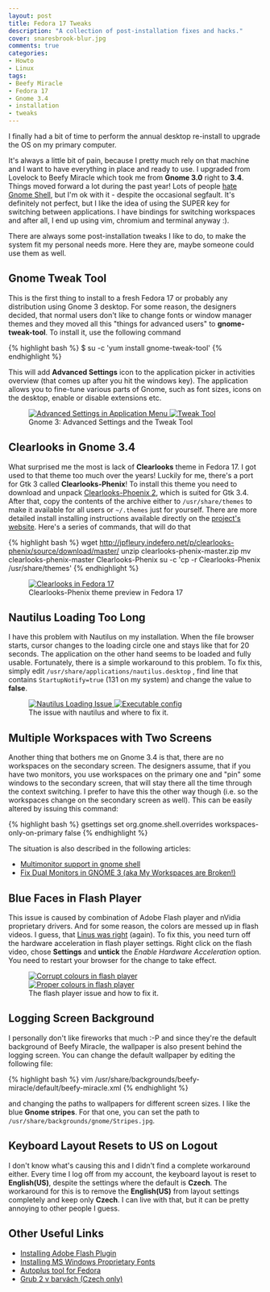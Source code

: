 ```yaml
---
layout: post
title: Fedora 17 Tweaks
description: "A collection of post-installation fixes and hacks."
cover: snaresbrook-blur.jpg
comments: true
categories:
- Howto
- Linux
tags:
- Beefy Miracle
- Fedora 17
- Gnome 3.4
- installation
- tweaks
---
```

I finally had a bit of time to perform the annual desktop re-install to upgrade
the OS on my primary computer.

It's always a little bit of pain, because I pretty much rely on that machine
and I want to have everything in place and ready to use. I upgraded from
Lovelock to Beefy Miracle which took me from **Gnome 3.0** right to **3.4**.
Things moved forward a lot during the past year! Lots of people [hate Gnome
Shell](https://plus.google.com/102150693225130002912/posts/UkoAaLDpF4i "Linus
Torvalds on Gnome 3.4"), but I'm ok with it - despite the occasional segfault.
It's definitely not perfect, but I like the idea of using the SUPER key for
switching between applications. I have bindings for switching workspaces and
after all, I end up using vim, chromium and terminal anyway :).

There are always some post-installation tweaks I like to do, to make the
system fit my personal needs more. Here they are, maybe someone could use them
as well.

## Gnome Tweak Tool

This is the first thing to install to a fresh Fedora 17 or probably any
distribution using Gnome 3 desktop. For some reason, the designers decided,
that normal users don't like to change fonts or window manager themes and they
moved all this "things for advanced users" to **gnome-tweak-tool**. To install
it, use the following command

{% highlight bash %}
$ su -c 'yum install gnome-tweak-tool'
{% endhighlight %}

This will add **Advanced Settings** icon to the application picker in
activities overview (that comes up after you hit the windows key). The
application allows you to fine-tune various parts of Gnome, such as font sizes,
icons on the desktop, enable or disable extensions etc.

<figure class="half">
	<a href="/assets/images/posts/advanced_settings.png">
        <img src="/assets/images/posts/advanced_settings.png"
             alt="Advanced Settings in Application Menu">
    </a>
	<a href="/assets/images/posts/gnome-tweak-tool.png">
        <img src="/assets/images/posts/gnome-tweak-tool.png" alt="Tweak Tool">
    </a>
	<figcaption>
        Gnome 3: Advanced Settings and the Tweak Tool
    </figcaption>
</figure>

## Clearlooks in Gnome 3.4

What surprised me the most is lack of **Clearlooks** theme in Fedora 17. I got
used to that theme too much over the years! Luckily for me, there's a port for
Gtk 3 called **Clearlooks-Phenix**! To install this theme you need to download
and unpack [Clearlooks-Phoenix
2](http://jpfleury.indefero.net/p/clearlooks-phenix/source/download/master/),
which is suited for Gtk 3.4. After that, copy the contents of the archive
either to `/usr/share/themes` to make it available for all users or `~/.themes`
just for yourself. There are more detailed install installing instructions
available directly on the [project's
website](http://www.jpfleury.net/en/software/clearlooks-phenix.php "Clearlooks
Phenix"). Here's a series of commands, that will do that

{% highlight bash %}
wget http://jpfleury.indefero.net/p/clearlooks-phenix/source/download/master/
unzip clearlooks-phenix-master.zip
mv clearlooks-phenix-master Clearlooks-Phenix
su -c 'cp -r Clearlooks-Phenix /usr/share/themes'
{% endhighlight %}

<figure class="full">
	<a href="/assets/images/posts/clearlooks-f17.png">
        <img src="/assets/images/posts/clearlooks-f17.png" alt="Clearlooks in Fedora 17">
    </a>
	<figcaption>
        Clearlooks-Phenix theme preview in Fedora 17
    </figcaption>
</figure>

## Nautilus Loading Too Long

I have this problem with Nautilus on my installation. When the file browser
starts, cursor changes to the loading circle one and stays like that for 20
seconds. The application on the other hand seems to be loaded and fully usable.
Fortunately, there is a simple workaround to this problem. To fix this, simply
edit `/usr/share/applications/nautilus.desktop` , find line that contains
`StartupNotify=true` (131 on my system) and change the value to **false**.

<figure class="half">
	<a href="/assets/images/posts/nautilus-loading.png">
        <img src="/assets/images/posts/nautilus-loading.png"
             alt="Nautilus Loading Issue">
    </a>
	<a href="/assets/images/posts/nautilus-config-vim.png">
        <img src="/assets/images/posts/nautilus-config-vim.png" alt="Executable config">
    </a>
	<figcaption>
        The issue with nautilus and where to fix it.
    </figcaption>
</figure>

## Multiple Workspaces with Two Screens

Another thing that bothers me on Gnome 3.4 is that, there are no workspaces on
the secondary screen. The designers assume, that if you have two monitors, you
use workspaces on the primary one and "pin" some windows to the secondary
screen, that will stay there all the time through the context switching. I
prefer to have this the other way though (i.e. so the workspaces change on the
secondary screen as well). This can be easily altered by issuing this command:

{% highlight bash %}
gsettings set org.gnome.shell.overrides workspaces-only-on-primary false
{% endhighlight %}

The situation is also described in the following articles:

- [Multimonitor support in gnome shell](http://blogs.gnome.org/alexl/2011/03/22/multimonitor-support-in-gnome-shell/ "Multimonitor support in gnome shell")
- [Fix Dual Monitors in GNOME 3 (aka My Workspaces are Broken!)](http://gregcor.com/2011/05/07/fix-dual-monitors-in-gnome-3-aka-my-workspaces-are-broken/ "Fix Dual Monitors in GNOME 3 (aka My Workspaces are Broken!)")

## Blue Faces in Flash Player

This issue is caused by combination of Adobe Flash player and nVidia
proprietary drivers. And for some reason, the colors are messed up in flash
videos. I guess, that [Linus was
right](http://www.youtube.com/watch?v=_36yNWw_07g "Fuck You nVidia") (again).
To fix this, you need turn off the hardware acceleration in flash player
settings. Right click on the flash video, chose **Settings** and **untick** the
_Enable Hardware Acceleration_ option. You need to restart your browser for the
change to take effect.

<figure class="half">
	<a href="/assets/images/posts/bbt-bad.png">
        <img src="/assets/images/posts/bbt-bad.png"
             alt="Corrupt colours in flash player">
    </a>
	<a href="/assets/images/posts/bbt-good.png">
        <img src="/assets/images/posts/bbt-good.png" alt="Proper colours in flash player">
    </a>
	<figcaption>
        The flash player issue and how to fix it.
    </figcaption>
</figure>

## Logging Screen Background

I personally don't like fireworks that much :-P and since they're the default
background of Beefy Miracle, the wallpaper is also present behind the logging
screen. You can change the default wallpaper by editing the following file:

{% highlight bash %}
vim /usr/share/backgrounds/beefy-miracle/default/beefy-miracle.xml
{% endhighlight %}

and changing the paths to wallpapers for different screen sizes. I like the
blue **Gnome stripes**. For that one, you can set the path to 
`/usr/share/backgrounds/gnome/Stripes.jpg`.

## Keyboard Layout Resets to US on Logout

I don't know what's causing this and I didn't find a complete workaround
either. Every time I log off from my account, the keyboard layout is reset to
**English(US)**, despite the settings where the default is **Czech**. The
workaround for this is to remove the **English(US)** from layout settings
completely and keep only **Czech**. I can live with that, but it can be pretty
annoying to other people I guess.

## Other Useful Links
- [Installing Adobe Flash Plugin](http://fedoraproject.org/wiki/Flash#Enabling_Flash_plugin)
- [Installing MS Windows Proprietary Fonts](http://www.fedorafaq.org/#installfonts)
- [Autoplus tool for Fedora](http://www.muktware.com/3664/install-flash-google-chrome-proprietary-codecs-fedora-17-fedora-utils-vs-autoplus)
- [Grub 2 v barvách (Czech only)](http://fedora.cz/grub-2-v-barvach/)
